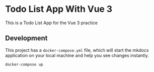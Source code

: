 # Todo List App With Vue 3

This is a Todo List App for the Vue 3 practice

## Development

This project has a `docker-compose.yml` file, which will start the mkdocs application on your
local machine and help you see changes instantly.

```bash
docker-compose up
```
